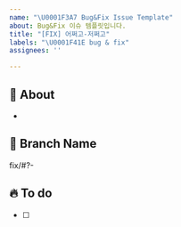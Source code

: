 ```yaml
---
name: "\U0001F3A7 Bug&Fix Issue Template"
about: Bug&Fix 이슈 템플릿입니다.
title: "[FIX] 어쩌고-저쩌고"
labels: "\U0001F41E bug & fix"
assignees: ''

---
```


## 🔎 About
<!-- 해당 이슈에서 할 작업에 대해 설명해 주세요. -->
* 

## 🌲 Branch Name
<!-- 해당 이슈와 관련된 작업을 진행할 브랜치명을 작성해 주세요. -->
fix/#?-

## 🔥 To do
<!-- 해야 할 일을 적어 주세요. -->
- [ ] 

<!-- QA 작업이면 QA Label도 추가하기! -->
